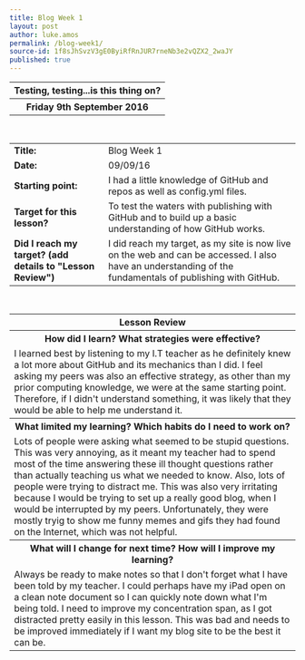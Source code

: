 ```yaml
---
title: Blog Week 1
layout: post
author: luke.amos
permalink: /blog-week1/
source-id: 1f8sJhSvzV3gE0ByiRfRnJUR7rneNb3e2vQZX2_2waJY
published: true
---
```


<table class="title1">
<tr>
<th><strong>Testing, testing...is this thing on?</strong></th>
</tr>
<tr>
<th><strong>Friday 9th September 2016</strong></th>
</tr>
</table>
<br />

<table>
  <tr>
    <td style="width: 150px;"><strong>Title:</strong></td>
    <td>Blog Week 1  </td>
  </tr>
  <tr>
    <td style="width: 150px;"><strong>Date:</strong></td>
    <td>09/09/16</td>
  </tr>
  <tr>
    <td style="width: 150px;"><strong>Starting point:</strong></td>
    <td>I had a little knowledge of GitHub and repos as well as config.yml files.</td>
  </tr>
  <tr>
    <td><strong style="width: 150px;">Target for this lesson?</strong></td>
    <td>To test the waters with publishing with GitHub and to build up a basic understanding of how GitHub works.</td>
  </tr>
  <tr>
    <td style="width: 150px;"><strong>Did I reach my target? 
(add details to "Lesson Review")</strong></td>
    <td>I did reach my target, as my site is now live on the web and can be accessed. I also have an understanding of the fundamentals of publishing with GitHub.</td>
  </tr>
</table>
<br />

<table>
  <tr>
    <th><strong>Lesson Review</strong></th>
  </tr>
  <tr>
    <th><strong>How did I learn? What strategies were effective?</strong></th>
  </tr>
  <tr>
    <td>I learned best by listening to my I.T teacher as he definitely knew a lot more about GitHub and its mechanics than I did. I feel asking my peers was also an effective strategy, as other than my prior computing knowledge, we were at the same starting point. Therefore, if I didn't understand something, it was likely that they would be able to help me understand it.</td>
  </tr>
  <tr>
    <th><strong>What limited my learning? Which habits do I need to work on?</strong></th>
  </tr>
  <tr>
    <td>Lots of people were asking what seemed to be stupid questions. This was very annoying, as it meant my teacher had to spend most of the time answering these ill thought questions rather than actually teaching us what we needed to know.  Also, lots of people were trying to distract me. This was also very irritating because I would be trying to set up a really good blog, when I would be interrupted by my peers. Unfortunately, they were mostly tryig to show me funny memes and gifs they had found on the Internet, which was not helpful.</td>
  </tr>
  <tr>
    <th><strong>What will I change for next time? How will I improve my learning?</strong></th>
  </tr>
  <tr>
    <td>Always be ready to make notes so that I don't forget what I have been told by my teacher. I could perhaps have my iPad open on a clean note document so I can quickly note down what I'm being told. I need to improve my concentration span, as I got distracted pretty easily in this lesson. This was bad and needs to be improved immediately if I want my blog site to be the best it can be.</td>
  </tr>
  
</table>
<br />

